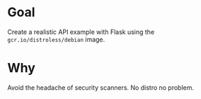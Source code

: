 # Goal

Create a realistic API example with Flask using the `gcr.io/distroless/debian` image.

# Why

Avoid the headache of security scanners. No distro no problem.
